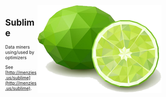 <img src="/etc/img/lime.png" align=right width=400>

# Sublime
Data miners using/used by optimizers

See [http://menzies.us/sublime](http://menzies.us/sublime).

